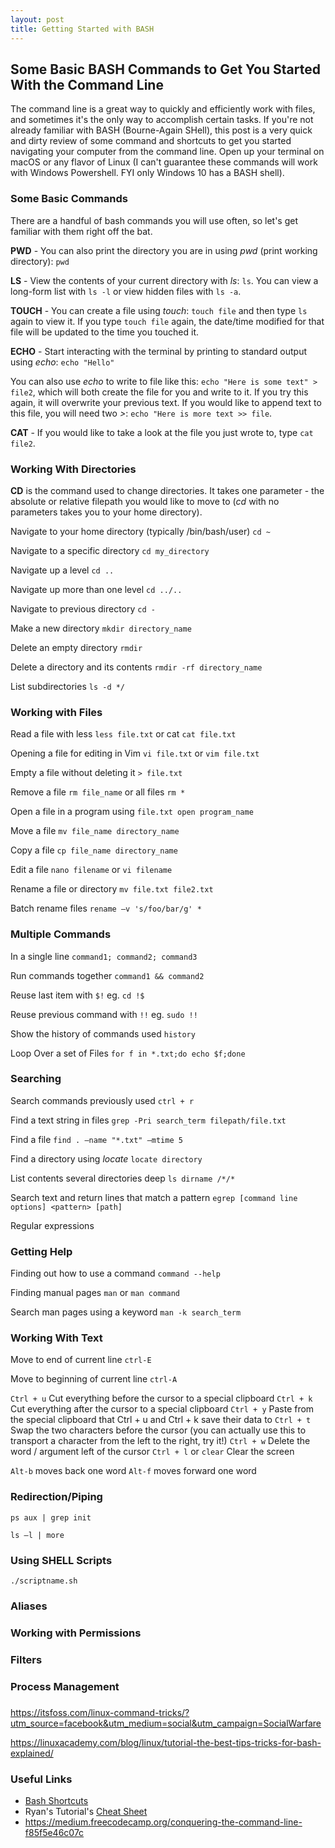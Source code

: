 ```yaml
---
layout: post
title: Getting Started with BASH
---
```


## Some Basic BASH Commands to Get You Started With the Command Line

The command line is a great way to quickly and efficiently work with files, and sometimes it's the only way to accomplish certain tasks. If you're not already familiar with BASH (Bourne-Again SHell), this post is a very quick and dirty review of some command and shortcuts to get you started navigating your computer from the command line. Open up your terminal on macOS or any flavor of Linux (I can't guarantee these commands will work with Windows Powershell. FYI only Windows 10 has a BASH shell). 

### Some Basic Commands
There are a handful of bash commands you will use often, so let's get familiar with them right off the bat. 

**PWD** - You can also print the directory you are in using _pwd_ (print working directory): `pwd`

**LS** - View the contents of your current directory with _ls_: `ls`. You can view a long-form list with `ls -l` or view hidden files with `ls -a`. 

**TOUCH** - You can create a file using _touch_: `touch file` and then type `ls` again to view it. If you type `touch file` again, the date/time modified for that file will be updated to the time you touched it. 

**ECHO** - Start interacting with the terminal by printing to standard output using _echo_: `echo "Hello"`

You can also use _echo_ to write to file like this: `echo "Here is some text" > file2`, which will both create the file for you and write to it. If you try this again, it will overwrite your previous text. If you would like to append text to this file, you will need two _>_: `echo "Here is more text >> file`.

**CAT** - If you would like to take a look at the file you just wrote to, type `cat file2`. 

### Working With Directories
**CD** is the command used to change directories. It takes one parameter - the absolute or relative filepath you would like to move to (_cd_ with no parameters takes you to your home directory).

Navigate to your home directory (typically /bin/bash/user) `cd ~`

Navigate to a specific directory `cd my_directory`

Navigate up a level `cd ..`

Navigate up more than one level `cd ../..`

Navigate to previous directory `cd -`

Make a new directory `mkdir directory_name`

Delete an empty directory `rmdir`

Delete a directory and its contents `rmdir -rf directory_name`

List subdirectories `ls -d */`

### Working with Files

Read a file with less `less file.txt` or cat `cat file.txt`

Opening a file for editing in Vim `vi file.txt` or `vim file.txt`

Empty a file without deleting it `> file.txt`

Remove a file `rm file_name` or all files `rm *`

Open a file in a program using `file.txt open program_name`

Move a file `mv file_name directory_name`

Copy a file `cp file_name directory_name`

Edit a file `nano filename` or `vi filename`

Rename a file or directory `mv file.txt file2.txt`

Batch rename files `rename –v 's/foo/bar/g' *`

### Multiple Commands
In a single line `command1; command2; command3`

Run commands together `command1 && command2`

Reuse last item with `$!` eg. `cd !$`

Reuse previous command with `!!` eg. `sudo !!`

Show the history of commands used `history`

Loop Over a set of Files `for f in *.txt;do echo $f;done`

### Searching
Search commands previously used `ctrl + r`

Find a text string in files `grep -Pri search_term filepath/file.txt`

Find a file `find . –name "*.txt" –mtime 5`

Find a directory using _locate_ `locate directory`

List contents several directories deep `ls dirname /*/*`

Search text and return lines that match a pattern `egrep [command line options] <pattern> [path]`

Regular expressions

### Getting Help
Finding out how to use a command `command --help`

Finding manual pages `man` or `man command`

Search man pages using a keyword `man -k search_term`

### Working With Text
Move to end of current line `ctrl-E`

Move to beginning of current line `ctrl-A`

`Ctrl + u` Cut everything before the cursor to a special clipboard
`Ctrl + k` Cut everything after the cursor to a special clipboard
`Ctrl + y` Paste from the special clipboard that Ctrl + u and Ctrl + k save their data to
`Ctrl + t` Swap the two characters before the cursor (you can actually use this to transport a character from the left to the right, try it!)
`Ctrl + w` Delete the word / argument left of the cursor
`Ctrl + l` or `clear` Clear the screen

`Alt-b` moves back one word
`Alt-f` moves forward one word

### Redirection/Piping

`ps aux | grep init`

`ls –l | more`

### Using SHELL Scripts
`./scriptname.sh`

### Aliases

### Working with Permissions

### Filters

### Process Management

### 

https://itsfoss.com/linux-command-tricks/?utm_source=facebook&utm_medium=social&utm_campaign=SocialWarfare

https://linuxacademy.com/blog/linux/tutorial-the-best-tips-tricks-for-bash-explained/

### Useful Links
* [Bash Shortcuts](https://www.skorks.com/2009/09/bash-shortcuts-for-maximum-productivity/)
* Ryan's Tutorial's [Cheat Sheet](https://ryanstutorials.net/linuxtutorial/cheatsheet.php)
* https://medium.freecodecamp.org/conquering-the-command-line-f85f5e46c07c
